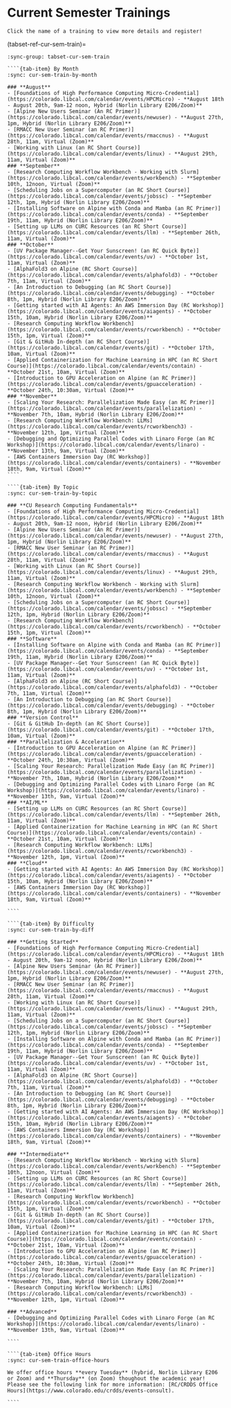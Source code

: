 # Current Semester Trainings

```{tip}
Click the name of a training to view more details and register!
```

(tabset-ref-cur-sem-train)=
`````{tab-set}
:sync-group: tabset-cur-sem-train

````{tab-item} By Month
:sync: cur-sem-train-by-month

### **August**
- [Foundations of High Performance Computing Micro-Credential](https://colorado.libcal.com/calendar/events/HPCMicro) - **August 18th - August 20th, 9am-12 noon, Hybrid (Norlin Library E206/Zoom)**
- [Alpine New Users Seminar (An RC Primer)](https://colorado.libcal.com/calendar/events/newuser) - **August 27th, 1pm, Hybrid (Norlin Library E206/Zoom)**
- [RMACC New User Seminar (an RC Primer)](https://colorado.libcal.com/calendar/events/rmaccnus) - **August 28th, 11am, Virtual (Zoom)**
- [Working with Linux (an RC Short Course)](https://colorado.libcal.com/calendar/events/linux) - **August 29th, 11am, Virtual (Zoom)**
### **September**
- [Research Computing Workflow Workbench - Working with Slurm](https://colorado.libcal.com/calendar/events/workbench) - **September 10th, 12noon, Virtual (Zoom)**
- [Scheduling Jobs on a Supercomputer (an RC Short Course)](https://colorado.libcal.com/calendar/events/jobssc) - **September 12th, 1pm, Hybrid (Norlin Library E206/Zoom)**
- [Installing Software on Alpine with Conda and Mamba (an RC Primer)](https://colorado.libcal.com/calendar/events/conda) - **September 19th, 11am, Hybrid (Norlin Library E206/Zoom)**
- [Setting up LLMs on CURC Resources (an RC Short Course)](https://colorado.libcal.com/calendar/events/llm) - **September 26th, 11am, Virtual (Zoom)**
### **October**
- [UV Package Manager--Get Your Sunscreen! (an RC Quick Byte)](https://colorado.libcal.com/calendar/events/uv) - **October 1st, 11am, Virtual (Zoom)**
- [AlphaFold3 on Alpine (RC Short Course)](https://colorado.libcal.com/calendar/events/alphafold3) - **October 7th, 11am, Virtual (Zoom)**
- [An Introduction to Debugging (an RC Short Course)](https://colorado.libcal.com/calendar/events/debugging) - **October 8th, 1pm, Hybrid (Norlin Library E206/Zoom)**
- [Getting started with AI Agents: An AWS Immersion Day (RC Workshop)](https://colorado.libcal.com/calendar/events/aiagents) - **October 15th, 10am, Hybrid (Norlin Library E206/Zoom)**
- [Research Computing Workflow Workbench](https://colorado.libcal.com/calendar/events/rcworkbench) - **October 15th, 1pm, Virtual (Zoom)**
- [Git & GitHub In-depth (an RC Short Course)](https://colorado.libcal.com/calendar/events/git) - **October 17th, 10am, Virtual (Zoom)**
- [Applied Containerization for Machine Learning in HPC (an RC Short Course)](https://colorado.libcal.com/calendar/events/contain) - **October 21st, 10am, Virtual (Zoom)**
- [Introduction to GPU Acceleration on Alpine (an RC Primer)](https://colorado.libcal.com/calendar/events/gpuacceleration) - **October 24th, 10:30am, Virtual (Zoom)**
### **November**
- [Scaling Your Research: Parallelization Made Easy (an RC Primer)](https://colorado.libcal.com/calendar/events/parallelization) - **November 7th, 10am, Hybrid (Norlin Library E206/Zoom)**
- [Research Computing Workflow Workbench: LLMs](https://colorado.libcal.com/calendar/events/rcworkbench3) - **November 12th, 1pm, Virtual (Zoom)**
- [Debugging and Optimizing Parallel Codes with Linaro Forge (an RC Workshop)](https://colorado.libcal.com/calendar/events/linaro) - **November 13th, 9am, Virtual (Zoom)**
- [AWS Containers Immersion Day (RC Workshop)](https://colorado.libcal.com/calendar/events/containers) - **November 18th, 9am, Virtual (Zoom)**
````

````{tab-item} By Topic
:sync: cur-sem-train-by-topic

### **CU Research Computing Fundamentals**
- [Foundations of High Performance Computing Micro-Credential](https://colorado.libcal.com/calendar/events/HPCMicro) - **August 18th - August 20th, 9am-12 noon, Hybrid (Norlin Library E206/Zoom)**
- [Alpine New Users Seminar (An RC Primer)](https://colorado.libcal.com/calendar/events/newuser) - **August 27th, 1pm, Hybrid (Norlin Library E206/Zoom)**
- [RMACC New User Seminar (an RC Primer)](https://colorado.libcal.com/calendar/events/rmaccnus) - **August 28th, 11am, Virtual (Zoom)**
- [Working with Linux (an RC Short Course)](https://colorado.libcal.com/calendar/events/linux) - **August 29th, 11am, Virtual (Zoom)**
- [Research Computing Workflow Workbench - Working with Slurm](https://colorado.libcal.com/calendar/events/workbench) - **September 10th, 12noon, Virtual (Zoom)**
- [Scheduling Jobs on a Supercomputer (an RC Short Course)](https://colorado.libcal.com/calendar/events/jobssc) - **September 12th, 1pm, Hybrid (Norlin Library E206/Zoom)**
- [Research Computing Workflow Workbench](https://colorado.libcal.com/calendar/events/rcworkbench) - **October 15th, 1pm, Virtual (Zoom)**
### **Software**
- [Installing Software on Alpine with Conda and Mamba (an RC Primer)](https://colorado.libcal.com/calendar/events/conda) - **September 19th, 11am, Hybrid (Norlin Library E206/Zoom)**
- [UV Package Manager--Get Your Sunscreen! (an RC Quick Byte)](https://colorado.libcal.com/calendar/events/uv) - **October 1st, 11am, Virtual (Zoom)**
- [AlphaFold3 on Alpine (RC Short Course)](https://colorado.libcal.com/calendar/events/alphafold3) - **October 7th, 11am, Virtual (Zoom)**
- [An Introduction to Debugging (an RC Short Course)](https://colorado.libcal.com/calendar/events/debugging) - **October 8th, 1pm, Hybrid (Norlin Library E206/Zoom)**
### **Version Control**
- [Git & GitHub In-depth (an RC Short Course)](https://colorado.libcal.com/calendar/events/git) - **October 17th, 10am, Virtual (Zoom)**
### **Parallelization & Acceleration**
- [Introduction to GPU Acceleration on Alpine (an RC Primer)](https://colorado.libcal.com/calendar/events/gpuacceleration) - **October 24th, 10:30am, Virtual (Zoom)**
- [Scaling Your Research: Parallelization Made Easy (an RC Primer)](https://colorado.libcal.com/calendar/events/parallelization) - **November 7th, 10am, Hybrid (Norlin Library E206/Zoom)**
- [Debugging and Optimizing Parallel Codes with Linaro Forge (an RC Workshop)](https://colorado.libcal.com/calendar/events/linaro) - **November 13th, 9am, Virtual (Zoom)**
### **AI/ML**
- [Setting up LLMs on CURC Resources (an RC Short Course)](https://colorado.libcal.com/calendar/events/llm) - **September 26th, 11am, Virtual (Zoom)**
- [Applied Containerization for Machine Learning in HPC (an RC Short Course)](https://colorado.libcal.com/calendar/events/contain) - **October 21st, 10am, Virtual (Zoom)**
- [Research Computing Workflow Workbench: LLMs](https://colorado.libcal.com/calendar/events/rcworkbench3) - **November 12th, 1pm, Virtual (Zoom)**
### **Cloud**
- [Getting started with AI Agents: An AWS Immersion Day (RC Workshop)](https://colorado.libcal.com/calendar/events/aiagents) - **October 15th, 10am, Hybrid (Norlin Library E206/Zoom)**
- [AWS Containers Immersion Day (RC Workshop)](https://colorado.libcal.com/calendar/events/containers) - **November 18th, 9am, Virtual (Zoom)**

````

````{tab-item} By Difficulty
:sync: cur-sem-train-by-diff

### **Getting Started**
- [Foundations of High Performance Computing Micro-Credential](https://colorado.libcal.com/calendar/events/HPCMicro) - **August 18th - August 20th, 9am-12 noon, Hybrid (Norlin Library E206/Zoom)**
- [Alpine New Users Seminar (An RC Primer)](https://colorado.libcal.com/calendar/events/newuser) - **August 27th, 1pm, Hybrid (Norlin Library E206/Zoom)**
- [RMACC New User Seminar (an RC Primer)](https://colorado.libcal.com/calendar/events/rmaccnus) - **August 28th, 11am, Virtual (Zoom)**
- [Working with Linux (an RC Short Course)](https://colorado.libcal.com/calendar/events/linux) - **August 29th, 11am, Virtual (Zoom)**
- [Scheduling Jobs on a Supercomputer (an RC Short Course)](https://colorado.libcal.com/calendar/events/jobssc) - **September 12th, 1pm, Hybrid (Norlin Library E206/Zoom)**
- [Installing Software on Alpine with Conda and Mamba (an RC Primer)](https://colorado.libcal.com/calendar/events/conda) - **September 19th, 11am, Hybrid (Norlin Library E206/Zoom)**
- [UV Package Manager--Get Your Sunscreen! (an RC Quick Byte)](https://colorado.libcal.com/calendar/events/uv) - **October 1st, 11am, Virtual (Zoom)**
- [AlphaFold3 on Alpine (RC Short Course)](https://colorado.libcal.com/calendar/events/alphafold3) - **October 7th, 11am, Virtual (Zoom)**
- [An Introduction to Debugging (an RC Short Course)](https://colorado.libcal.com/calendar/events/debugging) - **October 8th, 1pm, Hybrid (Norlin Library E206/Zoom)**
- [Getting started with AI Agents: An AWS Immersion Day (RC Workshop)](https://colorado.libcal.com/calendar/events/aiagents) - **October 15th, 10am, Hybrid (Norlin Library E206/Zoom)**
- [AWS Containers Immersion Day (RC Workshop)](https://colorado.libcal.com/calendar/events/containers) - **November 18th, 9am, Virtual (Zoom)**

### **Intermediate**
- [Research Computing Workflow Workbench - Working with Slurm](https://colorado.libcal.com/calendar/events/workbench) - **September 10th, 12noon, Virtual (Zoom)**
- [Setting up LLMs on CURC Resources (an RC Short Course)](https://colorado.libcal.com/calendar/events/llm) - **September 26th, 11am, Virtual (Zoom)**
- [Research Computing Workflow Workbench](https://colorado.libcal.com/calendar/events/rcworkbench) - **October 15th, 1pm, Virtual (Zoom)**
- [Git & GitHub In-depth (an RC Short Course)](https://colorado.libcal.com/calendar/events/git) - **October 17th, 10am, Virtual (Zoom)**
- [Applied Containerization for Machine Learning in HPC (an RC Short Course)](https://colorado.libcal.com/calendar/events/contain) - **October 21st, 10am, Virtual (Zoom)**
- [Introduction to GPU Acceleration on Alpine (an RC Primer)](https://colorado.libcal.com/calendar/events/gpuacceleration) - **October 24th, 10:30am, Virtual (Zoom)**
- [Scaling Your Research: Parallelization Made Easy (an RC Primer)](https://colorado.libcal.com/calendar/events/parallelization) - **November 7th, 10am, Hybrid (Norlin Library E206/Zoom)**
- [Research Computing Workflow Workbench: LLMs](https://colorado.libcal.com/calendar/events/rcworkbench3) - **November 12th, 1pm, Virtual (Zoom)**

### **Advanced**
- [Debugging and Optimizing Parallel Codes with Linaro Forge (an RC Workshop)](https://colorado.libcal.com/calendar/events/linaro) - **November 13th, 9am, Virtual (Zoom)**

````

````{tab-item} Office Hours
:sync: cur-sem-train-office-hours

We offer office hours **every Tuesday** (hybrid, Norlin Library E206 or Zoom) and **Thursday** (on Zoom) thoughout the academic year! Please see the following link for more information: [RC/CRDDS Office Hours](https://www.colorado.edu/crdds/events-consult).

````
`````
